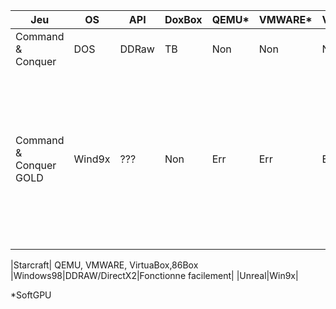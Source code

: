 |Jeu|OS|API|DoxBox|QEMU*|VMWARE*|VirtualBox*|86Box|Wrappers|Notes|
|-|-|-|-|-|-|-|-|-|-|
| Command & Conquer|DOS|DDRaw | TB |Non|Non|Non|Non|Non||
| Command & Conquer GOLD|Wind9x|??? |Non|Err|Err|EE|TB|Perte réseau| La version gold dézoome pour afficher en 640x480, pose problème avec les pilotes JHRobotics et divers hyperviseurs de niveau 2. |

|Starcraft| QEMU, VMWARE, VirtuaBox,86Box |Windows98|DDRAW/DirectX2|Fonctionne facilement|
|Unreal|Win9x|


*SoftGPU
